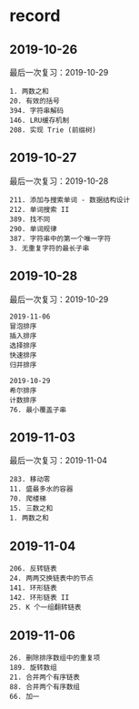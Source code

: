 # record

## 2019-10-26

最后一次复习：2019-10-29

```
1. 两数之和
20. 有效的括号
394. 字符串解码
146. LRU缓存机制
208. 实现 Trie (前缀树)
```

## 2019-10-27

最后一次复习：2019-10-28

```
211. 添加与搜索单词 - 数据结构设计
212. 单词搜索 II
389. 找不同
290. 单词规律
387. 字符串中的第一个唯一字符
3. 无重复字符的最长子串
```

## 2019-10-28

最后一次复习：2019-10-29

```
2019-11-06
冒泡排序
插入排序
选择排序
快速排序
归并排序

2019-10-29
希尔排序
计数排序
76. 最小覆盖子串
```

## 2019-11-03

最后一次复习：2019-11-04

```
283. 移动零
11. 盛最多水的容器
70. 爬楼梯
15. 三数之和
1. 两数之和
```

## 2019-11-04

```
206. 反转链表
24. 两两交换链表中的节点
141. 环形链表
142. 环形链表 II
25. K 个一组翻转链表
```

## 2019-11-06

```
26. 删除排序数组中的重复项
189. 旋转数组
21. 合并两个有序链表
88. 合并两个有序数组
66. 加一
```
